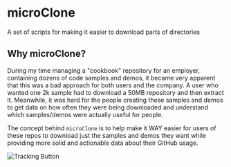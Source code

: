 # microClone
A set of scripts for making it easier to download parts of directories

## Why microClone?
During my time managing a "cookbook" repository for an employer, containing dozens of code samples and demos, it became very apparent that this was a bad approach for both users and the company. A user who wanted one 2k sample had to download a 50MB repository and then extract it. Meanwhile, it was hard for the people creating these samples and demos to get data on how often they were being downloaded and understand which samples/demos were actually useful for people.

The concept behind `microClone` is to help make it WAY easier for users of these repos to download just the samples and demos they want while providing more solid and actionable data about their GitHub usage.

![Tracking Button](https://letmypeoplecode.com/gamedemos/tbut.png)

